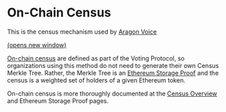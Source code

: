 # On-Chain Census

This is the census mechanism used by [Aragon Voice](https://voice.aragon.org)

[(opens new window)](https://voice.aragon.org)

[On-chain census](https://docs.vocdoni.io/architecture/census/on-chain.html) are defined as part of the Voting Protocol, so organizations using this method do not need to generate their own Census Merkle Tree. Rather, the Merkle Tree is an [Ethereum Storage Proof](https://docs.vocdoni.io/architecture/smart-contracts/storage-proofs.html) and the census is a weighted set of holders of a given Ethereum token.

On-chain census is more thoroughly documented at the [Census Overview](https://docs.vocdoni.io/architecture/census/census-overview.html) and Ethereum Storage Proof pages.

